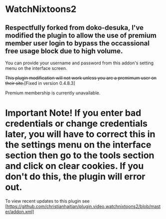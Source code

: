 # WatchNixtoons2

## Respectfully forked from doko-desuka, I've modified the plugin to allow the use of premium member user login to bypass the occassional free usage block due to high volume.  

You can provide your username and password from this addon's setting menu on the interface screen.  

~~This plugin modification will not work unless you are a premimum user on their site.~~[Fixed in version 0.4.8.3]

Premium membership is currently unavailable.

# Important Note!  If you enter bad credentials or change credentials later, you will have to correct this in the settings menu on the interface section then go to the tools section and click on clear cookies.  If you don't do this, the plugin will error out.

To view recent updates to this plugin see [https://github.com/christianhaitian/plugin.video.watchnixtoons2/blob/master/addon.xml]
